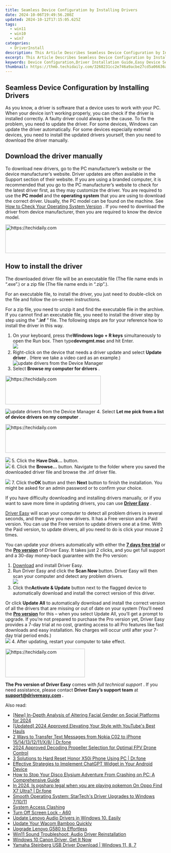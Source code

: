 ```yaml
---
title: Seamless Device Configuration by Installing Drivers
date: 2024-10-06T19:49:56.280Z
updated: 2024-10-12T17:15:05.625Z
tags:
  - win11
  - win10
  - win7
categories:
  - DriverInstall
description: This Article Describes Seamless Device Configuration by Installing Drivers
excerpt: This Article Describes Seamless Device Configuration by Installing Drivers
keywords: Device Configuration,Driver Installation Guide,Easy Device Setup,Hardware Configuration Tips,Automatic Driver Installation,Seamless Device Setup Process,Driver Support and Configuration Services
thumbnail: https://thmb.techidaily.com/3268231cc2e746a9acbe27cd5a06636ae1bf5dfa48dd515083acffe73b657f8a.jpg
---
```


## Seamless Device Configuration by Installing Drivers

 As you know, a driver is software that a device uses to work with your PC. When your device isn’t working properly, you can check if the driver is installed correctly. A faulty driver could always be the cause. To fix the problem, you need to update the driver. For some devices, Windows can update the driver automatically. For some devices especially external devices, you need to install the updated drivers yourself, then you need to download the driver manually.

## Download the driver manually

 To download new drivers, go to the PC manufacturer’s website or the device manufacturer’s website. Driver updates are often available in the Support section of their website. If you are using a branded computer, it is recommended that you go to the PC manufacturer’s website to check for the latest driver first, as they may customize the driver. You are required to use the **PC model** and the **operating system** that you are using to download the correct driver. Usually, the PC model can be found on the machine. See [How to Check Your Operating System Version](https://tools.techidaily.com/drivereasy/download/) . If you need to download the driver from device manufacturer, then you are required to know the device model.

<!-- affiliate ads begin -->
<a href="https://appsumo.8odi.net/c/5597632/2123730/7443" target="_top" id="2123730">
  <img src="//a.impactradius-go.com/display-ad/7443-2123730" border="0" alt="https://techidaily.com" width="728" height="90"/>
</a>
<img height="0" width="0" src="https://appsumo.8odi.net/i/5597632/2123730/7443" style="position:absolute;visibility:hidden;" border="0" />
<!-- affiliate ads end -->

## How to install the driver

 The downloaded driver file will be an executable file (The file name ends in “.exe”.) or a zip file (The file name ends in “.zip”.).

 For an executable file, to install the driver, you just need to double-click on the file and follow the on-screen instructions.

 For a zip file, you need to unzip it and find the executable file in the archive. If you cannot find an executable file, you need to install the driver step by step using the “**.inf** ” file. The following steps are for your reference how to install the driver in this way.

1. On your keyboard, press the**Windows logo + R keys** simultaneously to open the Run box. Then type**devmgmt.msc** and hit Enter.  
![](https://www.drivereasy.com/wp-content/uploads/2023/10/win11-how-to-open-the-Device-Manager.jpg)
2. Right-click on the device that needs a driver update and select **Update driver** . (Here we take a video card as an example.)  
![update drivers from the Device Manager](https://www.drivereasy.com/wp-content/uploads/2023/11/win11-Device-Manager-Update-driver.jpg)
3. Select **Browse my computer for drivers** .  

<!-- affiliate ads begin -->
<a href="https://laganoo.pxf.io/c/5597632/1484951/16446" target="_top" id="1484951">
  <img src="//a.impactradius-go.com/display-ad/16446-1484951" border="0" alt="https://techidaily.com" width="300" height="90"/>
</a>
<img height="0" width="0" src="https://laganoo.pxf.io/i/5597632/1484951/16446" style="position:absolute;visibility:hidden;" border="0" />
<!-- affiliate ads end -->

![update drivers from the Device Manager](https://www.drivereasy.com/wp-content/uploads/2023/11/win11-Device-Manager-Browse-my-computer-for-drivers-Graphics-card.jpg)
4. Select **Let me pick from a list of device drivers on my computer** .  

<!-- affiliate ads begin -->
<a href="https://aligracehair.sjv.io/c/5597632/2006933/19272" target="_top" id="2006933">
  <img src="//a.impactradius-go.com/display-ad/19272-2006933" border="0" alt="https://techidaily.com" width="728" height="90"/>
</a>
<img height="0" width="0" src="https://aligracehair.sjv.io/i/5597632/2006933/19272" style="position:absolute;visibility:hidden;" border="0" />
<!-- affiliate ads end -->

![](https://www.drivereasy.com/wp-content/uploads/2023/11/win11-Device-Manager-Let-me-pick-from-a-list-of-available-drivers-on-my-computer-Graphics-driver.jpg)
5. Click the **Have Disk…** button.  
![](https://www.drivereasy.com/wp-content/uploads/2023/11/win11-Device-Manager-Have-disk.jpg)
6. Click the **Browse…** button. Navigate to the folder where you saved the downloaded driver file and browse the .inf driver file.  

![](https://www.drivereasy.com/wp-content/uploads/2023/11/win11-Device-Manager-Browse.jpg)
7. Click the**OK** button and then **Next** button to finish the installation. You might be asked for an admin password or to confirm your choice.

 If you have difficulty downloading and installing drivers manually, or if you want to save more time in updating drivers, you can use **[Driver Easy](https://tools.techidaily.com/drivereasy/download/)**  .

[Driver Easy](https://tools.techidaily.com/drivereasy/download/) will scan your computer to detect all problem drivers in several seconds, and then give you new drivers. It has a Free version and a Paid version. You can use the Free version to update drivers one at a time. With the Paid version, to update drivers, all you need to do is click your mouse 2 times.

 You can update your drivers automatically with either the [**7 days free trial**](https://tools.techidaily.com/drivereasy/download/) or the [**Pro version**](https://tools.techidaily.com/drivereasy/download/) of Driver Easy. It takes just 2 clicks, and you get full support and a 30-day money-back guarantee with the Pro version:

1. [Download](https://tools.techidaily.com/drivereasy/download/) and install Driver Easy.
2. Run Driver Easy and click the **Scan Now** button. Driver Easy will then scan your computer and detect any problem drivers.  
![](https://www.drivereasy.com/wp-content/uploads/2020/10/6_0_scan-now.jpg)
3. Click the**Activate & Update** button next to the flagged device to automatically download and install the correct version of this driver.  

 Or click **Update All** to automatically download and install the correct version of all the drivers that are missing or out of date on your system (You’ll need the **[Pro version](https://tools.techidaily.com/drivereasy/download/)**  for this – when you select Update All, you’ll get a prompt to upgrade. If you’re not prepared to purchase the Pro version yet, Driver Easy provides a 7-day trial at no cost, granting access to all Pro features like fast downloads and easy installation. No charges will occur until after your 7-day trial period ends.)  
![](https://www.drivereasy.com/wp-content/uploads/2021/05/NVIDIA-GeForce-RTX-3090-Ti-3.jpg)
4. After updating, restart your computer to take effect.

<!-- affiliate ads begin -->
<a href="https://aligracehair.sjv.io/c/5597632/2135368/19272" target="_top" id="2135368">
  <img src="//a.impactradius-go.com/display-ad/19272-2135368" border="0" alt="https://techidaily.com" width="250" height="90"/>
</a>
<img height="0" width="0" src="https://aligracehair.sjv.io/i/5597632/2135368/19272" style="position:absolute;visibility:hidden;" border="0" />
<!-- affiliate ads end -->

**The Pro version of Driver Easy** comes with _full technical support_ . If you need assistance, please contact **Driver Easy’s support team** at **[support@drivereasy.com](mailto:support@drivereasy.com) .**

<ins class="adsbygoogle"
     style="display:block"
     data-ad-format="autorelaxed"
     data-ad-client="ca-pub-7571918770474297"
     data-ad-slot="1223367746"></ins>

<ins class="adsbygoogle"
     style="display:block"
     data-ad-client="ca-pub-7571918770474297"
     data-ad-slot="8358498916"
     data-ad-format="auto"
     data-full-width-responsive="true"></ins>

<span class="atpl-alsoreadstyle">Also read:</span>
<div><ul>
<li><a href="https://instagram-video-files.techidaily.com/new-in-depth-analysis-of-altering-facial-gender-on-social-platforms-for-2024/"><u>[New] In-Depth Analysis of Altering Facial Gender on Social Platforms for 2024</u></a></li>
<li><a href="https://youtube-blog.techidaily.com/ed-2024-approved-elevating-your-style-with-youtubes-best-hauls/"><u>[Updated] 2024 Approved Elevating Your Style with YouTube's Best Hauls</u></a></li>
<li><a href="https://blog-min.techidaily.com/2-ways-to-transfer-text-messages-from-nokia-c02-to-iphone-1514131211x8-drfone-by-drfone-transfer-from-android-transfer-from-android/"><u>2 Ways to Transfer Text Messages from Nokia C02 to iPhone 15/14/13/12/11/X/8/ | Dr.fone</u></a></li>
<li><a href="https://vp-tips.techidaily.com/2024-approved-decoding-propeller-selection-for-optimal-fpv-drone-control/"><u>2024 Approved Decoding Propeller Selection for Optimal FPV Drone Control</u></a></li>
<li><a href="https://phone-solutions.techidaily.com/3-solutions-to-hard-reset-honor-x50i-phone-using-pc-drfone-by-drfone-reset-android-reset-android/"><u>3 Solutions to Hard Reset Honor X50i Phone Using PC | Dr.fone</u></a></li>
<li><a href="https://tech-haven.techidaily.com/effective-strategies-to-implement-chatgpt-widget-in-your-android-device/"><u>Effective Strategies to Implement ChatGPT Widget in Your Android Device</u></a></li>
<li><a href="https://win-able.techidaily.com/how-to-stop-your-disco-elysium-adventure-from-crashing-on-pc-a-comprehensive-guide/"><u>How to Stop Your Disco Elysium Adventure From Crashing on PC: A Comprehensive Guide</u></a></li>
<li><a href="https://phone-solutions.techidaily.com/in-2024-is-pgsharp-legal-when-you-are-playing-pokemon-on-oppo-find-x7-ultra-drfone-by-drfone-virtual-android/"><u>In 2024, Is pgsharp legal when you are playing pokemon On Oppo Find X7 Ultra? | Dr.fone</u></a></li>
<li><a href="https://driver-install.techidaily.com/smooth-operating-system-startechs-driver-upgrades-to-windows-71011/"><u>Smooth Operating System: StarTech's Driver Upgrades to Windows 7/10/11</u></a></li>
<li><a href="https://driver-install.techidaily.com/system-access-clashing/"><u>System Access Clashing</u></a></li>
<li><a href="https://techidaily.com/turn-off-screen-lock-a60-by-drfone-android-unlock-android-unlock/"><u>Turn Off Screen Lock - A60</u></a></li>
<li><a href="https://driver-install.techidaily.com/update-lenovo-audio-drivers-in-windows-10-easily/"><u>Update Lenovo Audio Drivers in Windows 10. Easily</u></a></li>
<li><a href="https://driver-install.techidaily.com/update-your-wacom-bamboo-quickly/"><u>Update Your Wacom Bamboo Quickly</u></a></li>
<li><a href="https://driver-install.techidaily.com/upgrade-lenovo-g580-to-effortless/"><u>Upgrade Lenovo G580 to Effortless</u></a></li>
<li><a href="https://driver-install.techidaily.com/win11-sound-troubleshoot-audio-driver-reinstallation/"><u>Win11 Sound Troubleshoot: Audio Driver Reinstallation</u></a></li>
<li><a href="https://driver-install.techidaily.com/windows-10-canon-driver-get-it-now/"><u>Windows 10 Canon Driver, Get It Now</u></a></li>
<li><a href="https://driver-install.techidaily.com/yamaha-steinberg-usb-driver-download-windows-11-8-7/"><u>Yamaha Steinberg USB Driver Download | Windows 11, 8, 7</u></a></li>
</ul></div>

